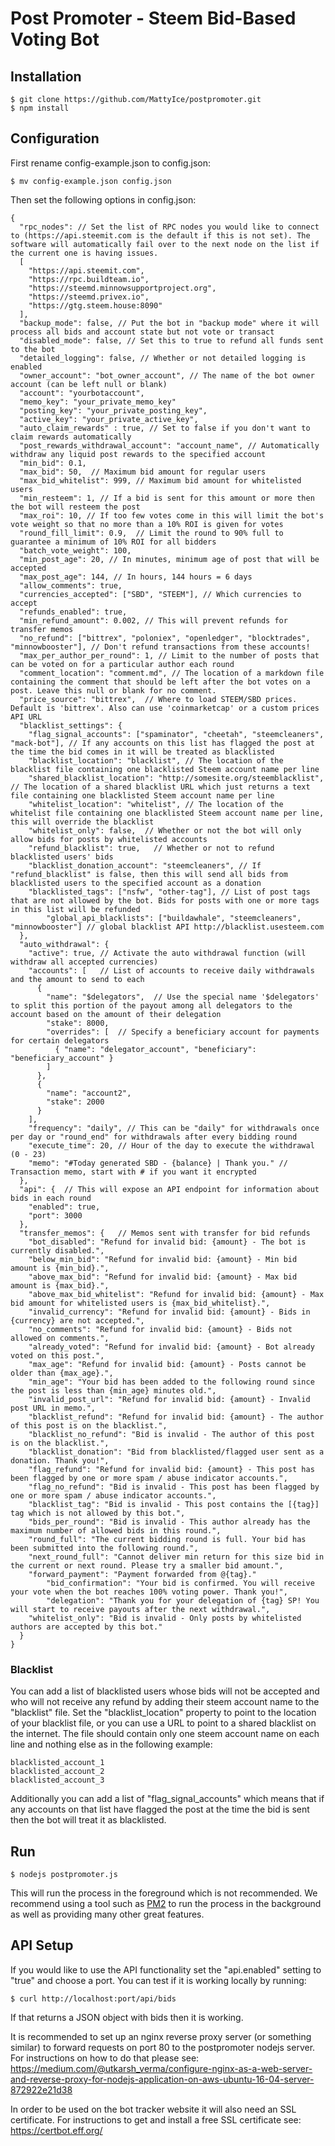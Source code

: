# Post Promoter - Steem Bid-Based Voting Bot

## Installation
```
$ git clone https://github.com/MattyIce/postpromoter.git
$ npm install
```

## Configuration
First rename config-example.json to config.json:
```
$ mv config-example.json config.json
```

Then set the following options in config.json:
```
{
  "rpc_nodes": // Set the list of RPC nodes you would like to connect to (https://api.steemit.com is the default if this is not set). The software will automatically fail over to the next node on the list if the current one is having issues.
  [
    "https://api.steemit.com",
    "https://rpc.buildteam.io",
    "https://steemd.minnowsupportproject.org",
    "https://steemd.privex.io",
    "https://gtg.steem.house:8090"
  ],
  "backup_mode": false, // Put the bot in "backup mode" where it will process all bids and account state but not vote or transact
  "disabled_mode": false, // Set this to true to refund all funds sent to the bot
  "detailed_logging": false, // Whether or not detailed logging is enabled
  "owner_account": "bot_owner_account", // The name of the bot owner account (can be left null or blank)
  "account": "yourbotaccount",
  "memo_key": "your_private_memo_key"
  "posting_key": "your_private_posting_key",
  "active_key": "your_private_active_key",
  "auto_claim_rewards" : true, // Set to false if you don't want to claim rewards automatically
  "post_rewards_withdrawal_account": "account_name", // Automatically withdraw any liquid post rewards to the specified account
  "min_bid": 0.1,
  "max_bid": 50,  // Maximum bid amount for regular users
  "max_bid_whitelist": 999, // Maximum bid amount for whitelisted users
  "min_resteem": 1, // If a bid is sent for this amount or more then the bot will resteem the post
  "max_roi": 10, // If too few votes come in this will limit the bot's vote weight so that no more than a 10% ROI is given for votes
  "round_fill_limit": 0.9,  // Limit the round to 90% full to guarantee a minimum of 10% ROI for all bidders
  "batch_vote_weight": 100,
  "min_post_age": 20, // In minutes, minimum age of post that will be accepted
  "max_post_age": 144, // In hours, 144 hours = 6 days
  "allow_comments": true,
  "currencies_accepted": ["SBD", "STEEM"], // Which currencies to accept
  "refunds_enabled": true,
  "min_refund_amount": 0.002, // This will prevent refunds for transfer memos
  "no_refund": ["bittrex", "poloniex", "openledger", "blocktrades", "minnowbooster"], // Don't refund transactions from these accounts!
  "max_per_author_per_round": 1, // Limit to the number of posts that can be voted on for a particular author each round
  "comment_location": "comment.md", // The location of a markdown file containing the comment that should be left after the bot votes on a post. Leave this null or blank for no comment.
  "price_source": "bittrex",  // Where to load STEEM/SBD prices. Default is 'bittrex'. Also can use 'coinmarketcap' or a custom prices API URL
  "blacklist_settings": {
    "flag_signal_accounts": ["spaminator", "cheetah", "steemcleaners", "mack-bot"], // If any accounts on this list has flagged the post at the time the bid comes in it will be treated as blacklisted
    "blacklist_location": "blacklist", // The location of the blacklist file containing one blacklisted Steem account name per line
    "shared_blacklist_location": "http://somesite.org/steemblacklist",  // The location of a shared blacklist URL which just returns a text file containing one blacklisted Steem account name per line
    "whitelist_location": "whitelist", // The location of the whitelist file containing one blacklisted Steem account name per line, this will override the blacklist
    "whitelist_only": false,  // Whether or not the bot will only allow bids for posts by whitelisted accounts
    "refund_blacklist": true,	// Whether or not to refund blacklisted users' bids
    "blacklist_donation_account": "steemcleaners", // If "refund_blacklist" is false, then this will send all bids from blacklisted users to the specified account as a donation
    "blacklisted_tags": ["nsfw", "other-tag"], // List of post tags that are not allowed by the bot. Bids for posts with one or more tags in this list will be refunded
		"global_api_blacklists": ["buildawhale", "steemcleaners", "minnowbooster"] // global blacklist API http://blacklist.usesteem.com
  },
  "auto_withdrawal": {
    "active": true, // Activate the auto withdrawal function (will withdraw all accepted currencies)
    "accounts": [	// List of accounts to receive daily withdrawals and the amount to send to each
      {
        "name": "$delegators",  // Use the special name '$delegators' to split this portion of the payout among all delegators to the account based on the amount of their delegation
        "stake": 8000,
        "overrides": [  // Specify a beneficiary account for payments for certain delegators
          { "name": "delegator_account", "beneficiary": "beneficiary_account" }
        ]
      },
      {
        "name": "account2",
        "stake": 2000
      }
    ],
	"frequency": "daily", // This can be "daily" for withdrawals once per day or "round_end" for withdrawals after every bidding round
    "execute_time": 20, // Hour of the day to execute the withdrawal (0 - 23)
    "memo": "#Today generated SBD - {balance} | Thank you." // Transaction memo, start with # if you want it encrypted
  },
  "api": {  // This will expose an API endpoint for information about bids in each round
    "enabled": true,
    "port": 3000
  },
  "transfer_memos": {	// Memos sent with transfer for bid refunds
    "bot_disabled": "Refund for invalid bid: {amount} - The bot is currently disabled.",
    "below_min_bid": "Refund for invalid bid: {amount} - Min bid amount is {min_bid}.",
    "above_max_bid": "Refund for invalid bid: {amount} - Max bid amount is {max_bid}.",
    "above_max_bid_whitelist": "Refund for invalid bid: {amount} - Max bid amount for whitelisted users is {max_bid_whitelist}.",
    "invalid_currency": "Refund for invalid bid: {amount} - Bids in {currency} are not accepted.",
    "no_comments": "Refund for invalid bid: {amount} - Bids not allowed on comments.",
    "already_voted": "Refund for invalid bid: {amount} - Bot already voted on this post.",
    "max_age": "Refund for invalid bid: {amount} - Posts cannot be older than {max_age}.",
    "min_age": "Your bid has been added to the following round since the post is less than {min_age} minutes old.",
    "invalid_post_url": "Refund for invalid bid: {amount} - Invalid post URL in memo.",
    "blacklist_refund": "Refund for invalid bid: {amount} - The author of this post is on the blacklist.",
    "blacklist_no_refund": "Bid is invalid - The author of this post is on the blacklist.",
    "blacklist_donation": "Bid from blacklisted/flagged user sent as a donation. Thank you!",
    "flag_refund": "Refund for invalid bid: {amount} - This post has been flagged by one or more spam / abuse indicator accounts.",
    "flag_no_refund": "Bid is invalid - This post has been flagged by one or more spam / abuse indicator accounts.",
    "blacklist_tag": "Bid is invalid - This post contains the [{tag}] tag which is not allowed by this bot.",
    "bids_per_round": "Bid is invalid - This author already has the maximum number of allowed bids in this round.",
    "round_full": "The current bidding round is full. Your bid has been submitted into the following round.",
    "next_round_full": "Cannot deliver min return for this size bid in the current or next round. Please try a smaller bid amount.",
    "forward_payment": "Payment forwarded from @{tag}."
		"bid_confirmation": "Your bid is confirmed. You will receive your vote when the bot reaches 100% voting power. Thank you!",
		"delegation": "Thank you for your delegation of {tag} SP! You will start to receive payouts after the next withdrawal.",
    "whitelist_only": "Bid is invalid - Only posts by whitelisted authors are accepted by this bot."
  }
}
```

### Blacklist
You can add a list of blacklisted users whose bids will not be accepted and who will not receive any refund by adding their steem account name to the "blacklist" file. Set the "blacklist_location" property to point to the location of your blacklist file, or you can use a URL to point to a shared blacklist on the internet. The file should contain only one steem account name on each line and nothing else as in the following example:

```
blacklisted_account_1
blacklisted_account_2
blacklisted_account_3
```

Additionally you can add a list of "flag_signal_accounts" which means that if any accounts on that list have flagged the post at the time the bid is sent then the bot will treat it as blacklisted.

## Run
```
$ nodejs postpromoter.js
```

This will run the process in the foreground which is not recommended. We recommend using a tool such as [PM2](http://pm2.keymetrics.io/) to run the process in the background as well as providing many other great features.

## API Setup
If you would like to use the API functionality set the "api.enabled" setting to "true" and choose a port. You can test if it is working locally by running:

```
$ curl http://localhost:port/api/bids
```

If that returns a JSON object with bids then it is working.

It is recommended to set up an nginx reverse proxy server (or something similar) to forward requests on port 80 to the postpromoter nodejs server. For instructions on how to do that please see: https://medium.com/@utkarsh_verma/configure-nginx-as-a-web-server-and-reverse-proxy-for-nodejs-application-on-aws-ubuntu-16-04-server-872922e21d38

In order to be used on the bot tracker website it will also need an SSL certificate. For instructions to get and install a free SSL certificate see: https://certbot.eff.org/
